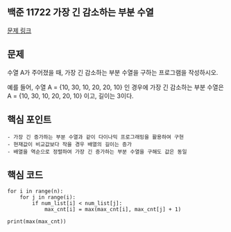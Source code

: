 ## 백준 11722 가장 긴 감소하는 부분 수열
[문제 링크](https://www.acmicpc.net/problem/11722)

## 문제
수열 A가 주어졌을 때, 가장 긴 감소하는 부분 수열을 구하는 프로그램을 작성하시오.

예를 들어, 수열 A = {10, 30, 10, 20, 20, 10} 인 경우에 가장 긴 감소하는 부분 수열은 A = {10, 30, 10, 20, 20, 10}  이고, 길이는 3이다.

## 핵심 포인트
```
- 가장 긴 증가하는 부분 수열과 같이 다이나믹 프로그래밍을 활용하여 구현
- 현재값이 비교값보다 작을 경우 배열의 길이는 증가
- 배열을 역순으로 정렬하여 가장 긴 증가하는 부분 수열을 구해도 값은 동일
```

## 핵심 코드
```
for i in range(n):
    for j in range(i):
        if num_list[i] < num_list[j]:
            max_cnt[i] = max(max_cnt[i], max_cnt[j] + 1)

print(max(max_cnt))
```
